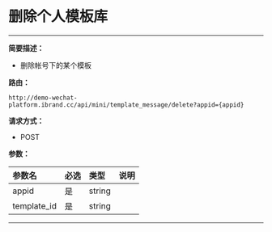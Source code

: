 
# 删除个人模板库
 ****

**简要描述：**


- 删除帐号下的某个模板


**路由：**

```
http://demo-wechat-platform.ibrand.cc/api/mini/template_message/delete?appid={appid}

```
**请求方式：**
- POST

**参数：**

|参数名|必选|类型|说明|
|:----    |:---|:----- |-----   |
|appid |是  |string |  |
|template_id |是  |string |  |

 ****



